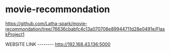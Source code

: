 # movie-recommondation   
https://github.com/Latha-spark/movie-recommondation/tree/76636cbabfc4c13a070708e89944711d28e0491e/FlaskProject1

   WEBSITE LINK --------   http://192.168.43.136:5000
